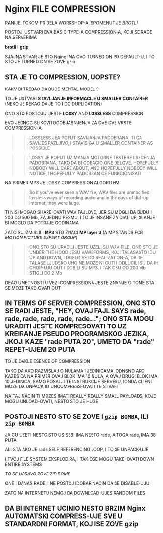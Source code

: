 # Nginx FILE COMPRESSION

RANIJE, TOKOM PR DELA WORKSHOP-A, SPOMENUT JE *BROTLI*

POSTOJI USTVARI DVA BASIC TYPE-A COMPRESSION-A, KOJI SE RADE NA SERVERIMA

**brotli** I **gzip**

SJAJNA STVAR JE STO Nginx IMA OVO TURNED ON PO DEFAULT-U, I TO STO JE TURNED ON SE ZOVE gzip

## STA JE TO COMPRESSION, UOPSTE?

KAKV BI TREBAO DA BUDE MENTAL MODEL ?

TO JE USTVARI **STAVLJANJE INFORMACIJE U SMALLER CONTAINER** (NEKO JE REKAO DA JE TO I DO DUPLICATION)

ONO STO POSTOJUI JESTE **LOSSY** AND **LOSSLESS** COMPRESSION

EVO JEDNOG SLIKOVITOGOBJASNJENJA ZA OVE DVE VRSTE COMPRESSION-A

>> LOSSLESS JEA POPUT SAVIJANJA PADOBRANA, TI GA SAVIJES PAZLJIVO, I STAVIS GA U SMALLER CONTAINER AS POSSIBLE

>> LOSSY JE POPUT UZIMANJA MOTORNE TESTERE I SECENJA PADOBRANA, TAKO DA BI ODBACIO ONE DELOVE, HOPEFULLY NOBODY WILL CARE ABOUT, AND HOPEFULLY NOBODY WILL NOTICE, I HOPEFULLY PADOBRAN CE FUNKCIONISATI

NA PRIMER MP3 JE LOSSY COMPRESSION ALGORITHM

>> So if you've ever seen a WAV file, WAV files are unmodified lossless ways of recording audio and in the days of dial-up Internet, they were huge.

TI NISI MOGAO SHARE-OVATI WAV FAJLOVE, JER SU MOGLI DA BUDU I 200 DO 500 Mb, ZA JEDNU PESMU, I TO JE INSANE ZA DIAL UP, SLANJE BI MOGLO DA POTRAJE GODINAMA

ZATO SU IZMISLILI **MP3** STO ZNACI **MP layer 3** (A MP STANDS FOR *MOTION PICTURE EXPERT GROUP*)

>> ONO STO SU URADILI JESTE UZELI SU WAV FILE, ONO STO JE UNDER THE HOOD JESU VAWEFORMS, KOJI TALASASTO IDU UP AND DOWN, I DOSLO SE DO REALIZATION-A, DA TE TALASE LJUDSKO UHO NE MOZE NI CUTI I ODLUCILI SU DA IH CHOP-UJU OUT I DOBILI SU MP3, I TAK OSU OD 200 Mb STIGLI DO 2 Mb

DEAO UMETNOSTI U VEZI COMPRESSIONA JESTE ZNANJE O TOME STA SE MOZE TAKE-OVATI OUT

## IN TERMS OF SERVER COMPRESSION, ONO STO SE RADI JESTE, "HEY, OVAJ FAJL SAYS rade, rade, rade, rade, rade, rade..."; ONO STA MOGU URADITI JESTE KOMPRESOVATI TO UZ KREIRANJE PSEUDO PROGRAMSKOG JEZIKA, JKOJI KAZE "rade PUTA 20", UMETO DA "rade" REPET-UJEM 20 PUTA

TO JE DAKLE ESENCE OF COMPRESSION

TAKO DA AKO RAZMISLAJ O NULAMA I JEDINICAMA, ODNSNO AKO KAZES DA NA PRIMER OVAJ BLOK IMA 10 NULA, A OVAJ DRUGI BLOK IMA 10 JEDINICA, SAMO POSALJI TE INSTRUKCIJE SERVERU,  IONDA CLIENT MOZE DA UNPACK ILI UNCOMPRESS-OVATI TE STVARI

NA TAJ NACIN TI MOZES IMATI REALLY REALLY SMALL PAYLOADS, KOJE MOGU UNLOAD-OVATI, NESTO STO JE HUGE

## POSTOJI NESTO STO SE ZOVE I `gzip BOMBA`, ILI `zip BOMBA`

JA CU UZETI NESTO STO US SEBI IMA NESTO rade, A TOGA rade, IMA 38 PUTA

ALI STA AKO JE rade SELF REFERENCING LOOP, I TO SE UNPACK-UJE

I TVOJ FILE SYSTEM EKSPLODIRA, I TAK OSE MOGU TAKE-OVATI DOWN ENTIRE SYSTEMS

*TO SE UPRAVO ZOVE ZIP BOMB*

ONE I DANAS RADE, I NE POSTOJ IDOBAR NACIN DA SE DISABLE-UJU

ZATO NA INTERNETU NEMOJ DA DOWNLOAD-UJES RANDOM FILES

## DA BI INTERNET UCINIO NESTO BRZIM Nginx AUTOMATSKI COMPRESS-UJE SVE U STANDARDNI FORMAT, KOJ ISE ZOVE **gzip**



